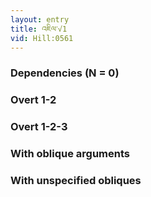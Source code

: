 ```yaml
---
layout: entry
title: འཇིལ་√1
vid: Hill:0561
---
```

### Dependencies (N = 0)


### Overt 1-2


### Overt 1-2-3


### With oblique arguments


### With unspecified obliques
